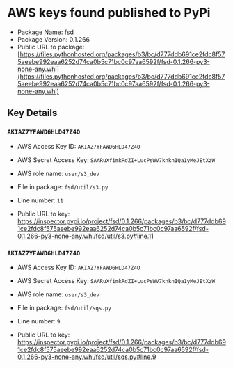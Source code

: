 # AWS keys found published to PyPi

* Package Name: fsd
* Package Version: 0.1.266
* Public URL to package: [https://files.pythonhosted.org/packages/b3/bc/d777ddb691ce2fdc8f575aeebe992eaa6252d74ca0b5c71bc0c97aa6592f/fsd-0.1.266-py3-none-any.whl](https://files.pythonhosted.org/packages/b3/bc/d777ddb691ce2fdc8f575aeebe992eaa6252d74ca0b5c71bc0c97aa6592f/fsd-0.1.266-py3-none-any.whl)

## Key Details

### `AKIAZ7YFAWD6HLD47Z4O`

* AWS Access Key ID: `AKIAZ7YFAWD6HLD47Z4O`
* AWS Secret Access Key: `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` 
* AWS role name: `user/s3_dev`
* File in package: `fsd/util/s3.py`
* Line number: `11`

* Public URL to key: https://inspector.pypi.io/project/fsd/0.1.266/packages/b3/bc/d777ddb691ce2fdc8f575aeebe992eaa6252d74ca0b5c71bc0c97aa6592f/fsd-0.1.266-py3-none-any.whl/fsd/util/s3.py#line.11



### `AKIAZ7YFAWD6HLD47Z4O`

* AWS Access Key ID: `AKIAZ7YFAWD6HLD47Z4O`
* AWS Secret Access Key: `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` 
* AWS role name: `user/s3_dev`
* File in package: `fsd/util/sqs.py`
* Line number: `9`

* Public URL to key: https://inspector.pypi.io/project/fsd/0.1.266/packages/b3/bc/d777ddb691ce2fdc8f575aeebe992eaa6252d74ca0b5c71bc0c97aa6592f/fsd-0.1.266-py3-none-any.whl/fsd/util/sqs.py#line.9


